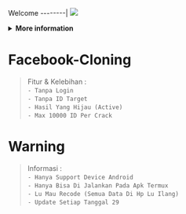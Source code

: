 Welcome
--------|
![](https://media.tenor.com/iVCiM9W7cvYAAAAd/welcome.gif)
<details>
  <summary><b>More information</b></summary>

#### ★ Social Accounts ★
<img src="https://raw.githubusercontent.com/AndiXtzy/Cloning/main/Screenshot_20231022-200920~2.jpg" alt="alt text" width="720" height="1612"></a>

# ✭ Facebook-Cloning Free
### Made With ❤️ By Andi Kurniawan 
```
Author:
- Andi Kurniawan 
```
### ⇨  Fitur Login
```
[✯] Tanpa Login   
```
### ⇨  Install Script Di Termux
```python
termux-change-repo
pkg install python git -y
git clone https://github.com/ferlyafriliyan/facebook-tools
cd facebook-tools
pip3 install -r requirements.txt
git pull
```

** JANGAN LUPA KASIH BINTANG **

</details>

# Facebook-Cloning 
>Fitur & Kelebihan :  
```- Tanpa Login```  
```- Tanpa ID Target```  
```- Hasil Yang Hijau (Active)```  
```- Max 10000 ID Per Crack```  

# Warning 
>Informasi :  
```- Hanya Support Device Android```  
```- Hanya Bisa Di Jalankan Pada Apk Termux```  
```- Lu Mau Recode (Semua Data Di Hp Lu Ilang)```  
```- Update Setiap Tanggal 29```  
